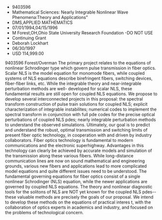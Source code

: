 
* 9403596
* Mathematical Sciences: Nearly Integrable Nonlinear Wave Phenomena:Theory and Applications"
* DMS,APPLIED MATHEMATICS
* 07/01/1994,04/15/1996
* M Forest,OH,Ohio State University Research Foundation -DO NOT USE
* Continuing Grant
* Deborah Lockhart
* 06/30/1997
* USD 114,999.00

9403596 Forest/Overman The primary project relates to the equations of nonlinear
Schrodinger type which govern pulse transmission in fiber optics. Scalar NLS is
the model equation for monomode fibers, while coupled systems of NLS equations
describe birefringent fibers, switching devices, fiber-fiber links, etc. While
the integrable theory and near-integrable perturbation methods are well-
developed for scalar NLS, these fundamental results are still open for coupled
NLS equations. We propose to develop several interconnected projects in this
proposal: the spectral transform construction of pulse train solutions for
coupled NLS; explicit characterization of integrable instabilites; numerical
codes to implement the spectral transform in conjunction with full pde codes for
the precise optical perturbations of coupled NLS pdes; nearly integrable
perturbation methods to understand the observed simulations. Ultimately, our
goal is to predict and understand the robust, optimal transmission and switching
limits of present fiber optic technology, in cooperation with and driven by
industry collaborators. Fiber optics technology is fundamental to modern
communications and the electronic superhighway. Advantages in this technology
can clearly be achieved by accurate models and simulation of the transmission
along these various fibers. While long-distance communication lines are now on
sound mathematical and engineering grounds, various new fibers and applications
lead to more complicated model equations and quite different issues need to be
understood. The fundamental governing equations for fiber optics consist of a
single nonlinear Schrodinger (NLS) equation, while the newer applications are
governed by coupled NLS equations. The theory and nonlinear diagnostic tools for
the solitons of NLS are NOT yet known for the coupled NLS pdes--these valuable
methods are precisely the goals of our proposal. We intend to develop these
methods on the equations of practical interes t, with the collaboration of
optics experts in academics and industry, and focused on the problems of
technological concern.
